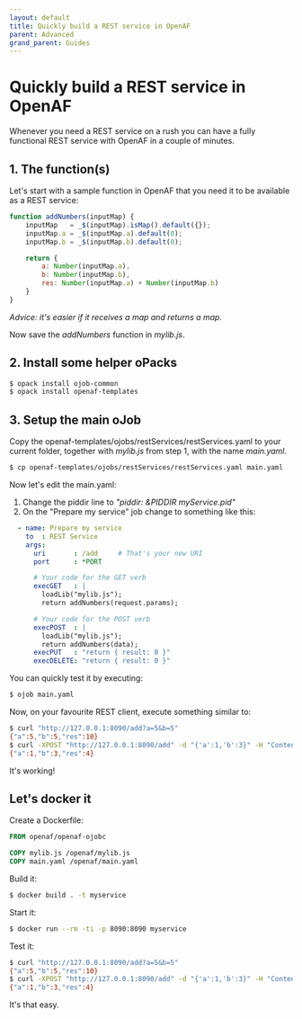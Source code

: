 ```yaml
---
layout: default
title: Quickly build a REST service in OpenAF
parent: Advanced
grand_parent: Guides
---
```


# Quickly build a REST service in OpenAF

Whenever you need a REST service on a rush you can have a fully functional REST service with OpenAF in a couple of minutes. 

## 1. The function(s)

Let's start with a sample function in OpenAF that you need it to be available as a REST service:

````javascript
function addNumbers(inputMap) {
	inputMap   = _$(inputMap).isMap().default({});
	inputMap.a = _$(inputMap.a).default(0);
	inputMap.b = _$(inputMap.b).default(0);

	return {
		a: Number(inputMap.a),
		b: Number(inputMap.b),
		res: Number(inputMap.a) + Number(inputMap.b)
	}
}
````
_Advice: it's easier if it receives a map and returns a map._

Now save the _addNumbers_ function in _mylib.js_.

## 2. Install some helper oPacks

````bash
$ opack install ojob-common
$ opack install openaf-templates
````

## 3. Setup the main oJob

Copy the openaf-templates/ojobs/restServices/restServices.yaml to your current folder, together with _mylib.js_ from step 1, with the name _main.yaml_.

````bash
$ cp openaf-templates/ojobs/restServices/restServices.yaml main.yaml
````

Now let's edit the main.yaml:

1. Change the piddir line to _"piddir: &PIDDIR myService.pid"_
2. On the "Prepare my service" job change to something like this:
````yaml
  - name: Prepare my service
    to  : REST Service
    args: 
      uri       : /add     # That's your new URI
      port      : *PORT

      # Your code for the GET verb
      execGET   : |
        loadLib("mylib.js");
        return addNumbers(request.params);

      # Your code for the POST verb
      execPOST  : |
        loadLib("mylib.js");
        return addNumbers(data);
      execPUT   : "return { result: 0 }"
      execDELETE: "return { result: 0 }"
````

You can quickly test it by executing:

````bash
$ ojob main.yaml
````

Now, on your favourite REST client, execute something similar to:
````bash
$ curl "http://127.0.0.1:8090/add?a=5&b=5"
{"a":5,"b":5,"res":10}
$ curl -XPOST "http://127.0.0.1:8090/add" -d "{'a':1,'b':3}" -H "Content-Type: application/json"
{"a":1,"b":3,"res":4}
````

It's working!

## Let's docker it

Create a Dockerfile:

````dockerfile
FROM openaf/openaf-ojobc

COPY mylib.js /openaf/mylib.js
COPY main.yaml /openaf/main.yaml
````

Build it:

````bash
$ docker build . -t myservice
````

Start it:

````bash
$ docker run --rm -ti -p 8090:8090 myservice
````

Test it:

````bash
$ curl "http://127.0.0.1:8090/add?a=5&b=5"
{"a":5,"b":5,"res":10}
$ curl -XPOST "http://127.0.0.1:8090/add" -d "{'a':1,'b':3}" -H "Content-Type: application/json"
{"a":1,"b":3,"res":4}
````

It's that easy.